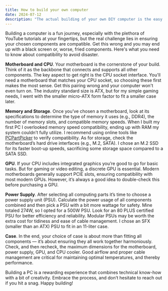 ```yaml
---
title: How to build your own computer
date: 2024-07-12
description: "The actual building of your own DIY computer is the easy part. The hard part is picking parts that are all compatible with each other."
---
```

Building a computer is a fun journey, especially with the plethora of YouTube tutorials at your fingertips, but the real challenge lies in ensuring your chosen components are compatible. Get this wrong and you may end up with a black screen or, worse, fried components. Here's what you need to know about compatibility to avoid disaster.

**Motherboard and CPU**. Your motherboard is the cornerstone of your build. Think of it as the backbone that connects and supports all other components. The key aspect to get right is the CPU socket interface. You'll need a motherboard that matches your CPU socket, so choosing these first makes the most sense. Get this pairing wrong and your computer won't even turn on. The industry standard size is ATX, but for my simple gaming needs, I went with the smaller micro-ATX form factor to fit a smaller case later.

**Memory and Storage**. Once you’ve chosen a motherboard, look at its specifications to determine the type of memory it uses (e.g., DDR4), the number of memory slots, and compatible memory speeds. When I built my first PC I overlooked memory speed compatibility, ending up with RAM my system couldn’t fully utilize. I recommend using online tools like [PCPartPicker](https://pcpartpicker.com/list/) to verify compatibility. As for storage, check the motherboard’s hard drive interfaces (e.g., M.2, SATA). I chose an M.2 SSD for its faster boot-up speeds, sacrificing some storage space compared to a SATA SSD.

**GPU**. If your CPU includes integrated graphics you’re good to go for basic tasks. But for gaming or video editing, a discrete GPU is essential. Modern motherboards generally support PCIE slots, ensuring compatibility with most modern GPUs. However, it’s always a good idea to double-check this before purchasing a GPU.

**Power Supply**. After selecting all computing parts it’s time to choose a power supply unit (PSU). Calculate the power usage of all components combined and then pick a PSU with a bit more wattage for safety. Mine totaled 274W, so I opted for a 500W PSU. Look for an 80 PLUS certified PSU for better efficiency and reliability. Modular PSUs may be worth the extra cost for tidiness and ease of cable management. I chose an SFX (smaller than an ATX) PSU to fit in an 11-liter case.

**Case**. In the end, your choice of case is about more than fitting all components — it’s about ensuring they all work together harmoniously. Check, and then recheck, the maximum dimensions for the motherboard, power supply, GPU, and CPU cooler. Good airflow and proper cable management are critical for maintaining optimal temperatures, and thereby performance.

Building a PC is a rewarding experience that combines technical know-how with a bit of creativity. Embrace the process, and don’t hesitate to reach out if you hit a snag. Happy building!
